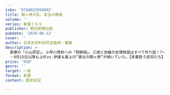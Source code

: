 ```yaml
---
isbn: '9784022950802'
title: 関ヶ原大乱、本当の勝者
volume: ''
series: 新書７６９
publisher: 朝日新聞出版
pubdate: '2020-06-12'
cover: ''
author: 日本史史料研究会監修／編集
description: >-
  家康の「小山評定」、小早川秀秋への「問鉄砲」、三成と吉継の友情物語はすべて作り話！?一次史料を駆使し、従来の“関ヶ原”史観を根底から覆す衝撃の書！　東西両軍の主要武将を網羅した初の列伝。「関ヶ原」には、よく知られたエピソードが多い。だが、それらを一次史料で丹念に検証していくと、歴史的事実とは言えないことがあると、次々とわかってきた。どこまでが「事実」で、どこまでが「フィクション」か？・豊臣七将による三成襲撃事件も一次史料にはなし。・「小山評定」における福島正則の大演説は作り話。・石田三成と大谷吉継の“涙あふれる友情物語”は根拠がない。・“お飾り”の西軍総大将ではなかった毛利輝元の野心家ぶり。・小早川秀秋への“問鉄砲”は完全なるフィクション。・前田利長は戦後に大老の地位を失った隠れた“敗者”。
  ・9月15日以降も上杉vs.伊達＆最上の“東北の関ヶ原”が続いていた。【本書扱う武将たち】徳川家康上杉景勝伊達政宗最上義光毛利輝元石田三成宇喜多秀家大谷吉継前田利長長宗我部盛親鍋島直茂黒田長政小早川秀秋福島正則
price: '910'
genre: ''
target: 一般
format: 新書
content: 歴史総記

---
```

